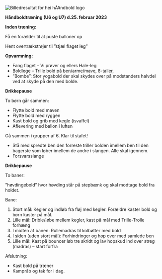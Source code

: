 ﻿![Billedresultat for hei hÃ¥ndbold logo](Aspose.Words.238c349d-bd08-4662-ba86-6ac254e052a3.001.jpeg)

**Håndboldtræning (U6 og U7) d.25. februar 2023**

**Inden træning:** 

Få en forælder til at puste balloner op

Hent overtrækstrøjer til ”stjæl flaget leg”

**Opvarmning:**

- Fang flaget – Vi prøver og ellers Hale-leg
- Boldlege – Trille bold på ben/arme/mave, 8-taller,
- ”Bombe”: Stor yogabold der skal skydes over på modstanders halvdel ved at skyde på den med bolde.  

**Drikkepause**

To børn går sammen:

- Flytte bold med maven 
- Flytte bold med ryggen
- Kast bold og grib med kegle (isvaffel)
- Aflevering med ballon i luften

Gå sammen i grupper af 6. Klar til stafet!

- Stå med spredte ben den forreste triller bolden imellem ben til den bagerste som løber imellem de andre i slangen. Alle skal igennem.  
- Forsvarsslange  


**Drikkepause**

To baner: 

”høvdingebold” hvor høvding står på stepbænk og skal modtage bold fra holdet. 

Bane:

1. Stort mål: Kegler og indløb fra fløj med kegler. Forældre kaster bold og børn kaster på mål.
1. Lille mål:  Drible/løbe mellem kegler, kast på mål med Trille-Trolle forhæng 
1. I midten af banen: Rullemadras til kolbøtter med bold
1. I siden (uden stort mål): Forhindringer og hop over med samlede ben
1. Lille mål: Kast på bouncer løb tre skridt og lav hopskud ind over streg (madras) – start forfra

Afslutning:

- Kast bold på træner
- Kampråb og tak for i dag.  

